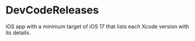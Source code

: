 # DevCodeReleases
iOS app with a minimum target of iOS 17 that lists each Xcode version with its details. 
